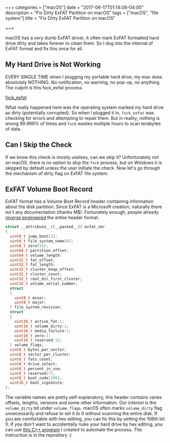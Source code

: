 +++
categories = ["macOS"]
date = "2017-06-17T01:14:08-04:00"
description = "Fix Dirty ExFAT Partition on macOS"
tags = ["macOS", "file system"]
title = "Fix Dirty ExFAT Partition on macOS"

+++

macOS has a very dumb ExFAT driver, it often mark ExFAT formatted hard drive dirty and takes forever to clean them. So I dug into the internal of ExFAT format and fix this once for all.
<!--more-->

## My Hard Drive is Not Working

EVERY SINGLE TIME when I plugging my portable hard drive, my mac does absolutely NOTHING. No notification, no warning, no pop-up, no anything. The culprit is this fsck_exfat process.

[fsck_exfat](/images/exfat_fsck.png)

What really happened here was the operating system marked my hard drive as dirty (potentially corrupted). So when I plugged it in, `fsck_exfat` was checking for errors and attempting to repair them. But in reality, nothing is wrong 99.999% of times and `fsck` wastes multiple hours to scan terabytes of data.

## Can I Skip the Check

If we know this check is mostly useless, can we skip it? Unfortunately not on macOS, there is no option to skip the `fsck` process, but on Windows it is skipped by default unless the user initiate the check. Now let's go through the mechanism of dirty flag on ExFAT file system.

## ExFAT Volume Boot Record

ExFAT format has a Volume Boot Record header containing information about the disk partition. Since ExFAT is a Microsoft creation, naturally there isn't any documentation (thanks M$). Fortunately enough, people already [reverse engineered](http://www.sans.org/reading-room/whitepapers/forensics/reverse-engineering-microsoft-exfat-file-system-33274) the entire header format.

```C++
struct __attribute__((__packed__)) exfat_vbr
{
  uint8_t jump_boot[3];
  uint8_t file_system_name[8];
  uint8_t zero[53];
  uint64_t partition_offset;
  uint64_t volume_length;
  uint32_t fat_offset;
  uint32_t fat_length;
  uint32_t cluster_heap_offset;
  uint32_t cluster_count;
  uint32_t root_dir_first_cluster;
  uint32_t volume_serial_number;
  struct
  {
    uint8_t minor;
    uint8_t major;
  } file_system_revision;
  struct
  {
    uint16_t active_fat:1;
    uint16_t volume_dirty:1;
    uint16_t media_failure:1;
    uint16_t zero:1;
    uint16_t reserved:12;
  } volume_flags;
  uint8_t bytes_per_sector;
  uint8_t sector_per_cluster;
  uint8_t fats_count;
  uint8_t drive_select;
  uint8_t percent_in_use;
  uint8_t reserved[7];
  uint8_t boot_code[390];
  uint16_t boot_signature;
};

```

The variable names are pretty self-explanatory, this header contains varies offsets, lengths, versions and some other information. Our interest is the `volume_dirty` bit under `volume_flags`. macOS often marks `volume_dirty` flag unnecessarily and refuse to set it to 0 without scanning the entire disk. If you are comfortable with hex editing, you can fix this by setting the 106th bit 0. If you don't want to accidentally nuke your hard drive by hex editing, you can use [this C++ program](https://github.com/zzh8829/exfat_clean) I created to automate the process. The instruction is in the repository :)



